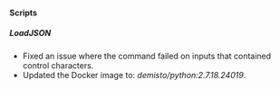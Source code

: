 #### Scripts
##### LoadJSON
- Fixed an issue where the command failed on inputs that contained control characters.
- Updated the Docker image to: *demisto/python:2.7.18.24019*.
